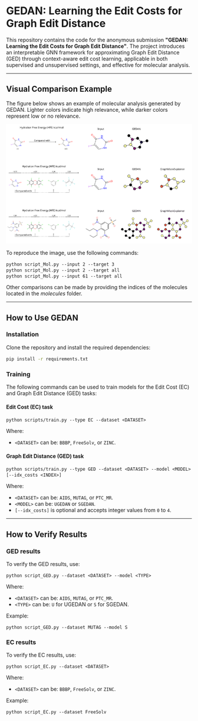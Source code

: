 
# GEDAN: Learning the Edit Costs for Graph Edit Distance

This repository contains the code for the anonymous submission **"GEDAN: Learning the Edit Costs for Graph Edit Distance"**. The project introduces an interpretable GNN framework for approximating Graph Edit Distance (GED) through context-aware edit cost learning, applicable in both supervised and unsupervised settings, and effective for molecular analysis.

---

## Visual Comparison Example

The figure below shows an example of molecular analysis generated by GEDAN. Lighter colors indicate high relevance, while darker colors represent low or no relevance.

![Molecular Analysis](molecules/figures/sample_analysis.png)

To reproduce the image, use the following commands:

```
python script_Mol.py --input 2 --target 3
python script_Mol.py --input 2 --target all
python script_Mol.py --input 61 --target all
```

Other comparisons can be made by providing the indices of the molecules located in the *molecules* folder.

---

## How to Use GEDAN

### Installation

Clone the repository and install the required dependencies:

```bash
pip install -r requirements.txt
```

### Training

The following commands can be used to train models for the Edit Cost (EC) and Graph Edit Distance (GED) tasks:

#### Edit Cost (EC) task
```
python scripts/train.py --type EC --dataset <DATASET>
```
Where:
- `<DATASET>` can be: `BBBP`, `FreeSolv`, or `ZINC`.

#### Graph Edit Distance (GED) task
```
python scripts/train.py --type GED --dataset <DATASET> --model <MODEL> [--idx_costs <INDEX>]
```
Where:
- `<DATASET>` can be: `AIDS`, `MUTAG`, or `PTC_MR`.
- `<MODEL>` can be: `UGEDAN` or `SGEDAN`.
- `[--idx_costs]` is optional and accepts integer values from `0` to `4`.

---

## How to Verify Results

### GED results
To verify the GED results, use:

```
python script_GED.py --dataset <DATASET> --model <TYPE>
```
Where:
- `<DATASET>` can be: `AIDS`, `MUTAG`, or `PTC_MR`.
- `<TYPE>` can be: `U` for UGEDAN or `S` for SGEDAN.

Example:
```
python script_GED.py --dataset MUTAG --model S
```

### EC results
To verify the EC results, use:

```
python script_EC.py --dataset <DATASET>
```
Where:
- `<DATASET>` can be: `BBBP`, `FreeSolv`, or `ZINC`.

Example:
```
python script_EC.py --dataset FreeSolv
```

